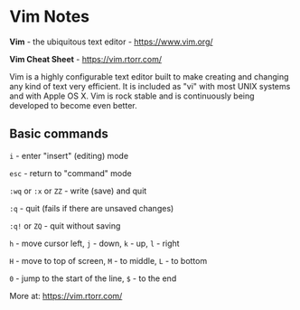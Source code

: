 
# Vim Notes

**Vim** - the ubiquitous text editor - https://www.vim.org/

**Vim Cheat Sheet** - https://vim.rtorr.com/

Vim is a highly configurable text editor built to make creating and changing any kind of text very efficient. It is included as "vi" with most UNIX systems and with Apple OS X. Vim is rock stable and is continuously being developed to become even better.

## Basic commands

`i` - enter "insert" (editing) mode

`esc` - return to "command" mode

`:wq` or `:x` or `ZZ` - write (save) and quit

`:q` - quit (fails if there are unsaved changes)

`:q!` or `ZQ` - quit without saving

`h` - move cursor left, `j` - down, `k` - up, `l` - right

`H` - move to top of screen, `M` - to middle, `L` - to bottom

`0` - jump to the start of the line, `$` - to the end

More at: https://vim.rtorr.com/

